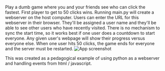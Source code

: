 Play a dumb game where you and your friends see who can click the fastest.
First player to get to 50 clicks wins.
Running main.py will create a webserver on the host computer. 
Users can enter the URL for this webserver in their browser.
They'll be assigned a user name and they'll be able to see other users who have recently visited.
There is no mechanism to sync the start time, so it works best if one user does a countdown to start everyone.
Any given user's webpage will show their progress versus everyone else.
When one user hits 50 clicks, the game ends for everyone and the server must be restarted.
![App screenshot](assets/screenshot.png)

This was created as a pedagogical example of using python as a webserver and handling events from html / javascript.
